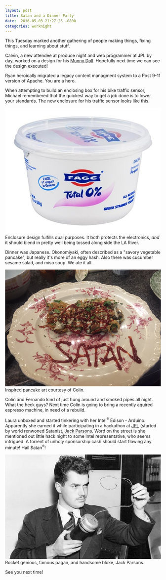 ```yaml
---
layout: post
title: Satan and a Dinner Party
date:  2016-05-03 21:27:26 -0800
categories: worknight
---
```


This Tuesday marked another gathering of people making things, fixing
things, and learning about stuff.

Calvin, a new attendee at produce night and web programmer at JPL by
day, worked on a design for his [Munny
Doll](http://sites.kidrobot.com/munnyworld/?p=gallery). Hopefully next
time we can see the design executed!

Ryan heroically migrated a legacy content managment system to a Post
9-11 version of Apache. You are a hero.

When attempting to build an enclosing box for his bike traffic sensor,
Michael remembered that the quickest way to get a job done is to lower
your standards. The new enclosure for his traffic sensor looks like this.

<div class='media-box'>
  <img src="/images/posts/2016-05-03/Yogurt Tub.jpeg" />
  <div class="caption">
    Enclosure design fulfills dual purposes. It both protects the electronics,
    <em>and</em> it should blend in pretty well being tossed along side
    the LA River.
  </div>
</div>

Dinner was Japanese. Okonomiyaki, often described as a "savory vegetable
pancake", but really it's more of an eggy hash. Also there was cucumber
sesame salad, and miso soup. We ate it all.

<div class='media-box'>
  <img src="/images/posts/2016-05-03/Satan Loves Okonomiyaki.jpg" />
  <div class="caption">
    Inspired pancake art courtesy of Colin.
  </div>
</div>

Colin and Fernando kind of just hung around and smoked pipes all night.
What the heck guys? Next time Colin is going to bring a recently aquired
espresso machine, in need of a rebuild.

Laura unboxed and started tinkering with her Intel<sup>®</sup> Edison - Arduino.
Apparently she earned it while participating in a hackathon at
[JPL](https://en.wikipedia.org/wiki/Jet_Propulsion_Laboratory)
(started by world renwoned Satanist, [Jack
Parsons](https://en.wikipedia.org/wiki/Jack_Parsons_(rocket_engineer)).
Word on the street is she mentioned out little hack night to some Intel
representative, who seems intrigued. A torrent of unholy sponsorship
cash should start flowing any minute! Hail $atan<sup>®</sup>!

<div class='media-box'>
  <img src="/images/posts/2016-05-03/Jack Parsons.jpg" />
  <div class="caption">
    Rocket genious, famous pagan, and handsome bloke, Jack Parsons.
  </div>
</div>

See you next time!





